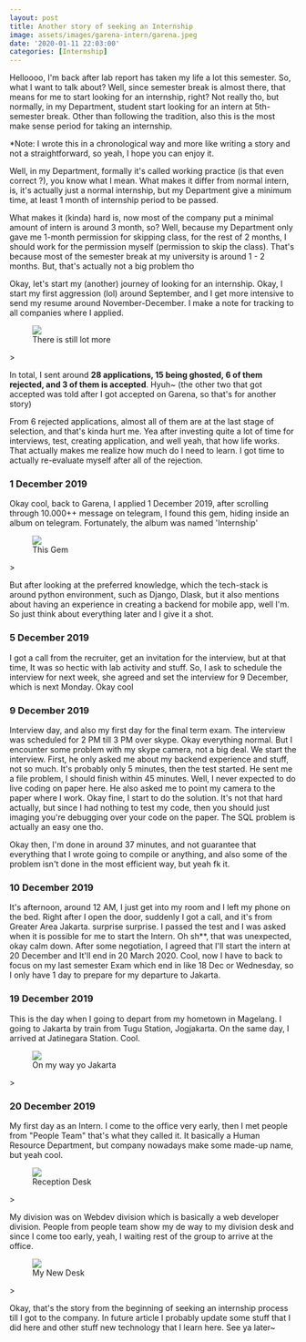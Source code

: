 ```yaml
---
layout: post
title: Another story of seeking an Internship
image: assets/images/garena-intern/garena.jpeg
date: '2020-01-11 22:03:00'
categories: [Internship]
---
```


Helloooo, I'm back after lab report has taken my life a lot this semester. So, what I want to talk about? Well, since semester break is almost there, that means for me to start looking for an internship, right? Not really tho, but normally, in my Department, student start looking for an intern at 5th-semester break. Other than following the tradition, also this is the most make sense period for taking an internship.

*Note: I wrote this in a chronological way and more like writing a story and not a straightforward, so yeah, I hope you can enjoy it.

Well, in my Department, formally it's called working practice (is that even correct ?), you know what I mean. What makes it differ from normal intern, is, it's actually just a normal internship, but my Department give a minimum time, at least 1 month of internship period to be passed. 

What makes it (kinda) hard is, now most of the company put a minimal amount of intern is around 3 month, so? Well, because my Department only gave me 1-month permission for skipping class, for the rest of 2 months, I should work for the permission myself (permission to skip the class). That's because most of the semester break at my university is around 1 - 2 months. But, that's actually not a big problem tho

Okay, let's start my (another) journey of looking for an internship. Okay, I start my first aggression (lol) around September, and I get more intensive to send my resume around November-December. I make a note for tracking to all companies where I applied.

<!--kg-card-begin: image--><figure class="kg-card kg-image-card"><img src="/assets/images/garena-intern/list1.png" class="kg-image"><figcaption>There is still lot more</figcaption></figure><!--kg-card-end: image-->>

In total, I sent around **28 applications, 15 being ghosted, 6 of them rejected, and 3 of them is accepted**. Hyuh~ (the other two that got accepted was told after I got accepted on Garena, so that's for another story)

From 6 rejected applications, almost all of them are at the last stage of selection, and that's kinda hurt me. Yea after investing quite a lot of time for interviews, test, creating application, and well yeah, that how life works. That actually makes me realize how much do I need to learn. I got time to actually re-evaluate myself after all of the rejection.

### 1 December 2019

Okay cool, back to Garena, I applied 1 December 2019, after scrolling through 10.000++ message on telegram, I found this gem, hiding inside an album on telegram. Fortunately, the album was named 'Internship'

<!--kg-card-begin: image--><figure class="kg-card kg-image-card"><img src="/assets/images/garena-intern/intern.jpg" class="kg-image"><figcaption>This Gem</figcaption></figure><!--kg-card-end: image-->>

But after looking at the preferred knowledge, which the tech-stack is around python environment, such as Django, Dlask, but it also mentions about having an experience in creating a backend for mobile app, well I'm. So just think about everything later and I give it a shot.

### 5 December 2019

I got a call from the recruiter, get an invitation for the interview, but at that time, It was so hectic with lab activity and stuff. So, I ask to schedule the interview for next week, she agreed and set the interview for 9 December, which is next Monday. Okay cool

### 9 December 2019

Interview day, and also my first day for the final term exam. The interview was scheduled for 2 PM till 3 PM over skype. Okay everything normal. But I encounter some problem with my skype camera, not a big deal. We start the interview. First, he only asked me about my backend experience and stuff, not so much. It's probably only 5 minutes, then the test started. He sent me a file problem, I should finish within 45 minutes. Well, I never expected to do live coding on paper here. He also asked me to point my camera to the paper where I work. Okay fine, I start to do the solution. It's not that hard actually, but since I had nothing to test my code, then you should just imaging you're debugging over your code on the paper. The SQL problem is actually an easy one tho. 

Okay then, I'm done in around 37 minutes, and not guarantee that everything that I wrote going to compile or anything, and also some of the problem isn't done in the most efficient way, but yeah fk it. 

### 10 December 2019

It's afternoon, around 12 AM, I just get into my room and I left my phone on the bed. Right after I open the door, suddenly I got a call, and it's from Greater Area Jakarta. surprise surprise. I passed the test and I was asked when it is possible for me to start the Intern. Oh sh**, that was unexpected, okay calm down. After some negotiation, I agreed that I'll start the intern at 20 December and It'll end in 20 March 2020. Cool, now I have to back to focus on my last semester Exam which end in like 18 Dec or Wednesday, so I only have 1 day to prepare for my departure to Jakarta.

### 19 December 2019

This is the day when I going to depart from my hometown in Magelang. I going to Jakarta by train from Tugu Station, Jogjakarta. On the same day, I arrived at Jatinegara Station. Cool.

<!--kg-card-begin: image--><figure class="kg-card kg-image-card"><img src="/assets/images/garena-intern/train.jpg" class="kg-image"><figcaption>On my way yo Jakarta</figcaption></figure><!--kg-card-end: image-->>



### 20 December 2019

My first day as an Intern. I come to the office very early, then I met people from "People Team" that's what they called it. It basically a Human Resource Department, but company nowadays make some made-up name, but yeah cool. 

<!--kg-card-begin: image--><figure class="kg-card kg-image-card"><img src="/assets/images/garena-intern/garena-cs.jpg" class="kg-image"><figcaption>Reception Desk</figcaption></figure><!--kg-card-end: image-->>


My division was on Webdev division which is basically a web developer division. People from people team show my de way to my division desk and since I come too early, yeah, I waiting rest of the group to arrive at the office.

<!--kg-card-begin: image--><figure class="kg-card kg-image-card"><img src="/assets/images/garena-intern/morning.jpg" class="kg-image"><figcaption>My New Desk</figcaption></figure><!--kg-card-end: image-->>


Okay, that's the story from the beginning of seeking an internship process till I got to the company. In future article I probably update some stuff that I did here and other stuff new technology that I learn here. See ya later~

